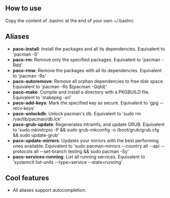 How to use
---------------------
Copy the content of .bashrc at the end of your own ~/.bashrc

Aliases
---------------------

* **paco-install**: Install the packages and all its dependencies. Equivalent to 'pacman -S'
* **paco-rm**: Remove only the specified packages. Equivalent to 'pacman -Rdd'
* **paco-rmw**: Remove the packages with all its dependencies. Equivalent to 'pacman -Rs'
* **paco-autoremove**: Remove all orphan dependencies to free disk space. Equivalent to 'pacman -Rs $(pacman -Qqtd)'
* **paco-make**: Compile and install a directory with a PKGBUILD file. Equivalent to 'makepkg -sri'
* **paco-add-keys**: Mark the specified key as secure. Equivalent to 'gpg --recv-keys'
* **paco-unlockdb**: Unlock pacman's db. Equivalent to 'sudo rm /var/lib/pacman/db.lck'
* **paco-grub-update**: Regenerates intramfs, and update GRUB. Equivalent to 'sudo mkinitcpio -P && sudo grub-mkconfig -o /boot/grub/grub.cfg && sudo update-grub'
* **paco-update-mirrors**: Updates your mirrors with the best performing ones available. Equivalent to 'sudo pacman-mirrors --country all --api --protocols all --set-branch testing && sudo pacman -Sy'
* **paco-services-running**: List all running services. Equivalent to 'systemctl list-units  --type=service  --state=running'

Cool features
---------------------

* All aliases support autocompletion.

